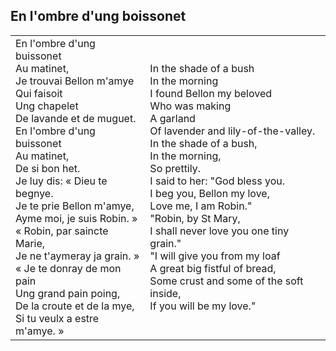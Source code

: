 ## En l'ombre d'ung boissonet

<table class="bare">
  <tr>
    <td>
En l'ombre d'ung buissonet<br/>
Au matinet,<br/>
Je trouvai Bellon m'amye<br/>
Qui faisoit<br/>
Ung chapelet<br/>
De lavande et de muguet.<br/>
En l'ombre d'ung buissonet<br/>
Au matinet,<br/>
De si bon het.<br/>
Je luy dis: « Dieu te begnye.<br/>
Je te prie Bellon m'amye,<br/>
Ayme moi, je suis Robin. »<br/>
« Robin, par saincte Marie,<br/>
Je ne t'aymeray ja grain. »<br/>
« Je te donray de mon pain<br/>
Ung grand pain poing,<br/>
De la croute et de la mye,<br/>
Si tu veulx a estre m'amye. »<br/>
    </td>
    <td>
In the shade of a bush<br/>
In the morning<br/>
I found Bellon my beloved<br/>
Who was making<br/>
A garland<br/>
Of lavender and lily-of-the-valley.<br/>
In the shade of a bush,<br/>
In the morning,<br/>
So prettily.<br/>
I said to her: "God bless you.<br/>
I beg you, Bellon my love,<br/>
Love me, I am Robin."<br/>
"Robin, by St Mary,<br/>
I shall never love you one tiny grain."<br/>
"I will give you from my loaf<br/>
A great big fistful of bread,<br/>
Some crust and some of the soft inside,<br/>
If you will be my love."<br/>
    </td>
  </tr>
</table>
